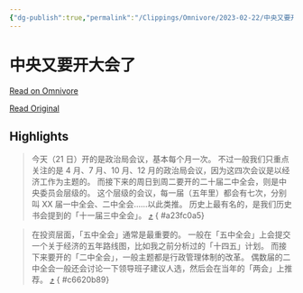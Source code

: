 ```yaml
---
{"dg-publish":true,"permalink":"/Clippings/Omnivore/2023-02-22/中央又要开大会了/"}
---
```



# 中央又要开大会了

[Read on Omnivore](https://omnivore.app/me/-186752b4773)

[Read Original](https://mp.weixin.qq.com/s?__biz=MzAwODMyMTY0Ng%3D%3D&idx=1&mid=2650626069&scene=58&sn=f4b79dd0a7a1ec731a741f92ce55d298&subscene=0)

## Highlights

> 今天（21 日）开的是政治局会议，基本每个月一次。
> 不过一般我们只重点关注的是 4 月、7 月、10 月、12 月的政治局会议，因为这四次会议是以经济工作为主题的。
> 而接下来的周日到周二要开的二十届二中全会，则是中央委员会层级的。
> 这个层级的会议，每一届（五年里）都会有七次，分别叫 XX 届一中全会、二中全会……以此类推。
> 历史上最有名的，是我们历史书会提到的「十一届三中全会」。 [⤴️](https://omnivore.app/me/-186752b4773#a23fc0a5-b303-4460-80da-db08ef488566) 
{ #a23fc0a5}


> 在投资层面，「五中全会」通常是最重要的。
> 一般在「五中全会」上会提交一个关于经济的五年路线图，比如我之前分析过的「十四五」计划。
> 而接下来要开的「二中全会」，一般主题都是行政管理体制的改革。
> 偶数届的二中全会一般还会讨论一下领导班子建议人选，然后会在当年的「两会」上推荐。 [⤴️](https://omnivore.app/me/-186752b4773#c6620b89-b022-41dc-bb36-d54ae727939c) 
{ #c6620b89}

